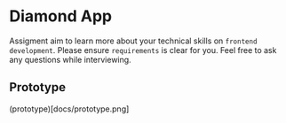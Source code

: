 # Diamond App

Assigment aim to learn more about your technical skills on `frontend development`.
Please ensure `requirements` is clear for you.
Feel free to ask any questions while interviewing.


## Prototype

(prototype)[docs/prototype.png]